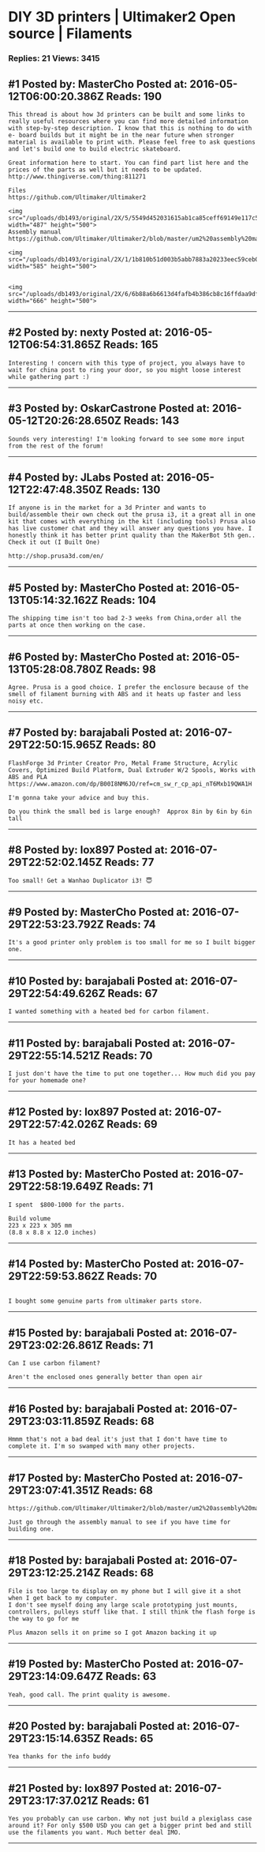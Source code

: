 # DIY 3D printers &#124; Ultimaker2 Open source &#124; Filaments

### Replies: 21 Views: 3415

## \#1 Posted by: MasterCho Posted at: 2016-05-12T06:00:20.386Z Reads: 190

```
This thread is about how 3d printers can be built and some links to really useful resources where you can find more detailed information with step-by-step description. I know that this is nothing to do with e- board builds but it might be in the near future when stronger material is available to print with. Please feel free to ask questions and let's build one to build electric skateboard.

Great information here to start. You can find part list here and the prices of the parts as well but it needs to be updated.
http://www.thingiverse.com/thing:811271

Files 
https://github.com/Ultimaker/Ultimaker2

<img src="/uploads/db1493/original/2X/5/5549d452031615ab1ca85ceff69149e117c53f9c.jpg" width="487" height="500">
Assembly manual
https://github.com/Ultimaker/Ultimaker2/blob/master/um2%20assembly%20manual%20V1.1%20_english.pdf

<img src="/uploads/db1493/original/2X/1/1b810b51d003b5abb7883a20233eec59ceb01cf5.jpg" width="585" height="500">


<img src="/uploads/db1493/original/2X/6/6b88a6b6613d4fafb4b386cb8c16ffdaa9dfd3aa.jpg" width="666" height="500">
```

---
## \#2 Posted by: nexty Posted at: 2016-05-12T06:54:31.865Z Reads: 165

```
Interesting ! concern with this type of project, you always have to wait for china post to ring your door, so you might loose interest while gathering part :)
```

---
## \#3 Posted by: OskarCastrone Posted at: 2016-05-12T20:26:28.650Z Reads: 143

```
Sounds very interesting! I'm looking forward to see some more input from the rest of the forum!
```

---
## \#4 Posted by: JLabs Posted at: 2016-05-12T22:47:48.350Z Reads: 130

```
If anyone is in the market for a 3d Printer and wants to build/assemble their own check out the prusa i3, it a great all in one kit that comes with everything in the kit (including tools) Prusa also has live customer chat and they will answer any questions you have. I honestly think it has better print quality than the MakerBot 5th gen.. Check it out (I Built One)

http://shop.prusa3d.com/en/
```

---
## \#5 Posted by: MasterCho Posted at: 2016-05-13T05:14:32.162Z Reads: 104

```
The shipping time isn't too bad 2-3 weeks from China,order all the parts at once then working on the case.
```

---
## \#6 Posted by: MasterCho Posted at: 2016-05-13T05:28:08.780Z Reads: 98

```
Agree. Prusa is a good choice. I prefer the enclosure because of the smell of filament burning with ABS and it heats up faster and less noisy etc.
```

---
## \#7 Posted by: barajabali Posted at: 2016-07-29T22:50:15.965Z Reads: 80

```
FlashForge 3d Printer Creator Pro, Metal Frame Structure, Acrylic Covers, Optimized Build Platform, Dual Extruder W/2 Spools, Works with ABS and PLA https://www.amazon.com/dp/B00I8NM6JO/ref=cm_sw_r_cp_api_nT6Mxb19QWA1H

I'm gonna take your advice and buy this. 

Do you think the small bed is large enough?  Approx 8in by 6in by 6in tall
```

---
## \#8 Posted by: lox897 Posted at: 2016-07-29T22:52:02.145Z Reads: 77

```
Too small! Get a Wanhao Duplicator i3! 😇
```

---
## \#9 Posted by: MasterCho Posted at: 2016-07-29T22:53:23.792Z Reads: 74

```
It's a good printer only problem is too small for me so I built bigger one.
```

---
## \#10 Posted by: barajabali Posted at: 2016-07-29T22:54:49.626Z Reads: 67

```
I wanted something with a heated bed for carbon filament.
```

---
## \#11 Posted by: barajabali Posted at: 2016-07-29T22:55:14.521Z Reads: 70

```
I just don't have the time to put one together... How much did you pay for your homemade one?
```

---
## \#12 Posted by: lox897 Posted at: 2016-07-29T22:57:42.026Z Reads: 69

```
It has a heated bed
```

---
## \#13 Posted by: MasterCho Posted at: 2016-07-29T22:58:19.649Z Reads: 71

```
I spent  $800-1000 for the parts.

Build volume
223 x 223 x 305 mm
(8.8 x 8.8 x 12.0 inches)
```

---
## \#14 Posted by: MasterCho Posted at: 2016-07-29T22:59:53.862Z Reads: 70

```

I bought some genuine parts from ultimaker parts store.
```

---
## \#15 Posted by: barajabali Posted at: 2016-07-29T23:02:26.861Z Reads: 71

```
Can I use carbon filament? 

Aren't the enclosed ones generally better than open air
```

---
## \#16 Posted by: barajabali Posted at: 2016-07-29T23:03:11.859Z Reads: 68

```
Hmmm that's not a bad deal it's just that I don't have time to complete it. I'm so swamped with many other projects.
```

---
## \#17 Posted by: MasterCho Posted at: 2016-07-29T23:07:41.351Z Reads: 68

```
https://github.com/Ultimaker/Ultimaker2/blob/master/um2%20assembly%20manual%20V1.1%20_english.pdf

Just go through the assembly manual to see if you have time for building one.
```

---
## \#18 Posted by: barajabali Posted at: 2016-07-29T23:12:25.214Z Reads: 68

```
File is too large to display on my phone but I will give it a shot when I get back to my computer. 
I don't see myself doing any large scale prototyping just mounts, controllers, pulleys stuff like that. I still think the flash forge is the way to go for me

Plus Amazon sells it on prime so I got Amazon backing it up
```

---
## \#19 Posted by: MasterCho Posted at: 2016-07-29T23:14:09.647Z Reads: 63

```
Yeah, good call. The print quality is awesome.
```

---
## \#20 Posted by: barajabali Posted at: 2016-07-29T23:15:14.635Z Reads: 65

```
Yea thanks for the info buddy
```

---
## \#21 Posted by: lox897 Posted at: 2016-07-29T23:17:37.021Z Reads: 61

```
Yes you probably can use carbon. Why not just build a plexiglass case around it? For only $500 USD you can get a bigger print bed and still use the filaments you want. Much better deal IMO.
```

---
